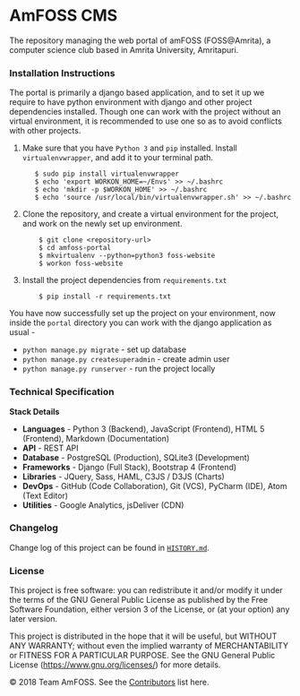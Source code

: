 # AmFOSS CMS
The repository managing the web portal of amFOSS (FOSS@Amrita), a computer science club based in
Amrita University, Amritapuri. 

### Installation Instructions
The portal is primarily a django based application, and to set it up we require to have 
python environment with django and other project dependencies installed. Though one can
work with the project without an virtual environment,  it is recommended to use one so 
as to avoid conflicts with other projects.

1. Make sure that you have `Python 3` and `pip` installed. 
   Install `virtualenvwrapper`, and add it to your terminal path.
   
    ```
       $ sudo pip install virtualenvwrapper
       $ echo 'export WORKON_HOME=~/Envs' >> ~/.bashrc
       $ echo 'mkdir -p $WORKON_HOME' >> ~/.bashrc   
       $ echo 'source /usr/local/bin/virtualenvwrapper.sh' >> ~/.bashrc   
    ```
    
2. Clone the repository, and create a virtual environment for the project, 
   and work on the newly set up environment.
   
    ```
        $ git clone <repository-url>
        $ cd amfoss-portal
        $ mkvirtualenv --python=python3 foss-website
        $ workon foss-website
    ```
    
3. Install the project dependencies from `requirements.txt`
    ```
        $ pip install -r requirements.txt
    ```

You have now successfully set up the project on your environment, 
now inside the `portal` directory you can work with the django application as usual - 

* `python manage.py migrate` - set up database
* `python manage.py createsuperadmin` - create admin user
* `python manage.py runserver`  - run the project locally


### Technical Specification

**Stack Details**

* **Languages** - Python 3 (Backend), JavaScript (Frontend), HTML 5 (Frontend), Markdown (Documentation)
* **API** - REST API
* **Database** - PostgreSQL (Production), SQLite3 (Development)
* **Frameworks** - Django (Full Stack), Bootstrap 4 (Frontend)
* **Libraries** - JQuery, Sass, HAML, C3JS / D3JS (Charts)
* **DevOps** - GitHub (Code Collaboration), Git (VCS), PyCharm (IDE), Atom (Text Editor)
* **Utilities** - Google Analytics, jsDeliver (CDN)

### Changelog
Change log of this project can be found in [`HISTORY.md`](HISTORY.md).

### License
This project is free software: you can redistribute it and/or modify
it under the terms of the GNU General Public License as published by
the Free Software Foundation, either version 3 of the License, or
(at your option) any later version.

This project is distributed in the hope that it will be useful,
but WITHOUT ANY WARRANTY; without even the implied warranty of
MERCHANTABILITY or FITNESS FOR A PARTICULAR PURPOSE.  See the
GNU General Public License (<https://www.gnu.org/licenses/>) for more details.

© 2018 Team AmFOSS. See the [Contributors](CONTRIBUTORS.md) list here.
